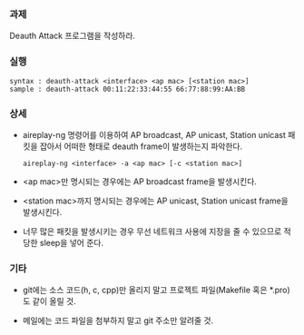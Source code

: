 ### 과제
Deauth Attack 프로그램을 작성하라.

### 실행
```
syntax : deauth-attack <interface> <ap mac> [<station mac>]
sample : deauth-attack 00:11:22:33:44:55 66:77:88:99:AA:BB
```

### 상세
* aireplay-ng 명령어를 이용하여 AP broadcast, AP unicast, Station unicast 패킷을 잡아서 어떠한 형태로 deauth frame이 발생하는지 파악한다.
  ```
  aireplay-ng <interface> -a <ap mac> [-c <station mac>]
  ```

* \<ap mac\>만 명시되는 경우에는 AP broadcast frame을 발생시킨다.

* \<station mac\>까지 명시되는 경우에는 AP unicast, Station unicast frame을 발생시킨다.

* 너무 많은 패킷을 발생시키는 경우 무선 네트워크 사용에 지장을 줄 수 있으므로 적당한 sleep을 넣어 준다.

### 기타
* git에는 소스 코드(h, c, cpp)만 올리지 말고 프로젝트 파일(Makefile 혹은 *.pro)도 같이 올릴 것.

* 메일에는 코드 파일을 첨부하지 말고 git 주소만 알려줄 것.
